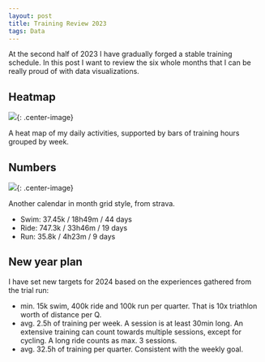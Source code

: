 ```yaml
---
layout: post
title: Training Review 2023
tags: Data
---
```


At the second half of 2023 I have gradually forged a stable training schedule. In this post I want to review the six whole months that I can be really proud of with data visualizations.

## Heatmap

![](https://jiaxi-github-pages-photohost.oss-cn-beijing.aliyuncs.com/pyreneesalpaca/images/2023-12-31-train-stats.png){: .center-image}

A heat map of my daily activities, supported by bars of training hours grouped by week.

## Numbers

![](https://jiaxi-github-pages-photohost.oss-cn-beijing.aliyuncs.com/pyreneesalpaca/images/2023-12-31-strava-calendar.png){: .center-image}

Another calendar in month grid style, from strava.

- Swim: 37.45k / 18h49m / 44 days
- Ride: 747.3k / 33h46m / 19 days
- Run: 35.8k / 4h23m / 9 days

## New year plan

I have set new targets for 2024 based on the experiences gathered from the trial run:

- min. 15k swim, 400k ride and 100k run per quarter. That is 10x triathlon worth of distance per Q.
- avg. 2.5h of training per week. A session is at least 30min long. An extensive training can count towards multiple sessions, except for cycling. A long ride counts as max. 3 sessions.
- avg. 32.5h of training per quarter. Consistent with the weekly goal.